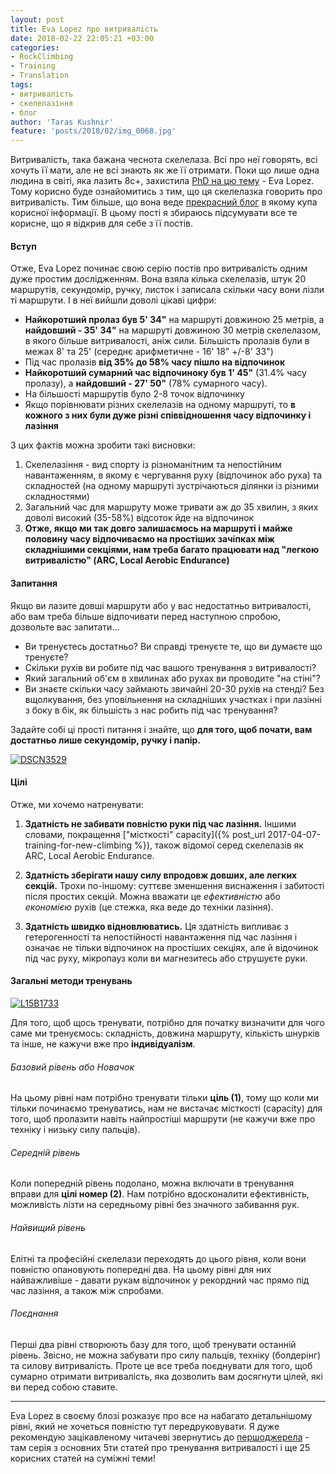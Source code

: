 ```yaml
---
layout: post
title: Eva Lopez про витривалість
date: 2018-02-22 22:05:21 +03:00
categories:
- RockClimbing
- Training
- Translation
tags:
- витривалість
- скелелазіння
- блог
author: 'Taras Kushnir'
feature: 'posts/2018/02/img_0068.jpg'
---
```


Витривалість, така бажана чеснота скелелаза. Всі про неї говорять, всі хочуть її мати, але не всі знають як же її отримати. Поки що лише одна людина в світі, яка лазить 8с+, захистила [PhD на цю тему](https://ruidera.uclm.es/xmlui/bitstream/handle/10578/5402/TESIS%20L%C3%B3pez%20Rivera.pdf?sequence=1) - Eva Lopez. Тому корисно буде ознайомитись з тим, що ця скелелазка говорить про витривалість. Тим більше, що вона веде [прекрасний блог](https://en-eva-lopez.blogspot.com) в якому купа корисної інформації. В цьому пості я збираюсь підсумувати все те корисне, що я відкрив для себе з її постів.

<!--more-->

#### Вступ

Отже, Eva Lopez починає свою серію постів про витривалість одним дуже простим дослідженням. Вона взяла кілька скелелазів, штук 20 маршрутів, секундомір, ручку, листок і записала скільки часу вони лізли ті маршрути. І в неї вийшли доволі цікаві цифри:

* **Найкоротший пролаз був 5' 34"** на маршруті довжиною 25 метрів, а **найдовший - 35' 34"** на маршруті довжиною 30 метрів скелелазом, в якого більше витривалості, аніж сили. Більшість пролазів були в межах 8' та 25' (середнє арифметичне - 16' 18" +/-8' 33")
* Під час пролазів **від 35% до 58% часу пішло на відпочинок**
* **Найкоротший сумарний час відпочиноку був 1' 45"** (31.4% часу пролазу), а **найдовший - 27' 50"** (78% сумарного часу).
* На більшості маршрутів було 2-8 точок відпочинку
* Якщо порівнювати різних скелелазів на одному маршруті, то **в кожного з них були дуже різні співвідношення часу відпочинку і лазіння**

З цих фактів можна зробити такі висновки:

1. Скелелазіння - вид спорту із різноманітним та непостійним навантаженням, в якому є чергування руху (відпочинок або руха) та складностей (на одному маршруті зустрічаються ділянки із різними складностями)
2. Загальний час для маршруту може тривати аж до 35 хвилин, з яких доволі високий (35-58%) відсоток йде на відпочинок
3. **Отже, якщо ми так довго залишаємось на маршруті і майже половину часу відпочиваємо на простіших зачіпках між складнішими секціями, нам треба багато працювати над "легкою витривалістю" (ARC, Local Aerobic Endurance)**

#### Запитання

Якщо ви лазите довші маршрути або у вас недостатньо витривалості, або вам треба більше відпочивати перед наступною спробою, дозвольте вас запитати...

* Ви тренуєтесь достатньо? Ви справді тренуєте те, що ви думаєте що тренуєте?
* Скільки рухів ви робите під час вашого тренування з витривалості?
* Який загальний об'єм в хвилинах або рухах ви проводите "на стіні"?
* Ви знаєте скільки часу займають звичайні 20-30 рухів на стенді? Без вщолкування, без уповільнення на складніших участках і при лазінні з боку в бік, як більшість з нас робить під час тренування?

Задайте собі ці прості питання і знайте, що **для того, щоб почати, вам достатньо лише секундомір, ручку і папір.**

<a data-flickr-embed="true"  href="https://www.flickr.com/photos/ribtoks/9140108437/in/album-72157634337229954/" title="DSCN3529"><img src="https://farm3.staticflickr.com/2878/9140108437_d16b9426b1_b.jpg" alt="DSCN3529"></a>

#### Цілі

Отже, ми хочемо натренувати:

1. **Здатність не забивати повністю руки під час лазіння.**
Іншими словами, покращення ["місткості" capacity]({% post_url 2017-04-07-training-for-new-climbing %}), також відомої серед скелелазів як ARC, Local Aerobic Endurance.

2. **Здатність зберігати нашу силу впродовж довших, але легких секцій.**
Трохи по-іншому: суттєве зменшення виснаження і забитості після простих секцій. Можна вважати це _ефективністю_ або _економією_ рухів (це стежка, яка веде до техніки лазіння).

3. **Здатність швидко відновлюватись.**
Ця здатність випливає з гетерогенності та непостійності навантаження під час лазіння і означає не тільки відпочинок на простіших секціях, але й відочинок під час руху, мікропауз коли ви магнезитесь або струшуєте руки.

#### Загальні методи тренувань

<a data-flickr-embed="true"  href="https://www.flickr.com/photos/ribtoks/31267747606/in/album-72157673192289944/" title="L15B1733"><img src="https://farm6.staticflickr.com/5611/31267747606_0922019e92_b.jpg" alt="L15B1733"></a>

Для того, щоб щось тренувати, потрібно для початку визначити для чого саме ми тренуємось: складність, довжина маршруту, кількість шнурків та інше, не кажучи вже про **індивідуалізм**.

###### Базовий рівень або Новачок

На цьому рівні нам потрібно тренувати тільки **ціль (1)**, тому що коли ми тільки починаємо тренуватись, нам не вистачає місткості (capacity) для того, щоб пролазити навіть найпростіші маршрути (не кажучи вже про техніку і низьку силу пальців).

###### Середній рівень

Коли попередній рівень подолано, можна включати в тренування вправи для **цілі номер (2)**. Нам потрібно вдосконалити ефективність, можливість лізти на середньому рівні без значного забивання рук.

###### Найвищий рівень

Елітні та професійні скелелази переходять до цього рівня, коли вони повністю опановують попередні два. На цьому рівні для них найважливіше - давати рукам відпочинок у рекордний час прямо під час лазіння, а також між спробами.

###### Поєднання

Перші два рівні створюють базу для того, щоб тренувати останній рівень. Звісно, не можна забувати про силу пальців, техніку (болдерінг) та силову витривалість. Проте це все треба поєднувати для того, щоб сумарно отримати витривалість, яка дозволить вам досягнути цілей, які ви перед собою ставите.

<hr>

Eva Lopez в своєму блозі розказує про все на набагато детальнішому рівні, який не хочеться повністю тут передруковувати. Я дуже рекомендую зацікавленому читачеві звернутись до [першоджерела](https://en-eva-lopez.blogspot.com/2014/11/update-endurance-training-in-sport.html) - там серія з основних 5ти статей про тренування витривалості і ще 25 корисних статей на суміжні теми!

<script async src="//embedr.flickr.com/assets/client-code.js" charset="utf-8"></script>